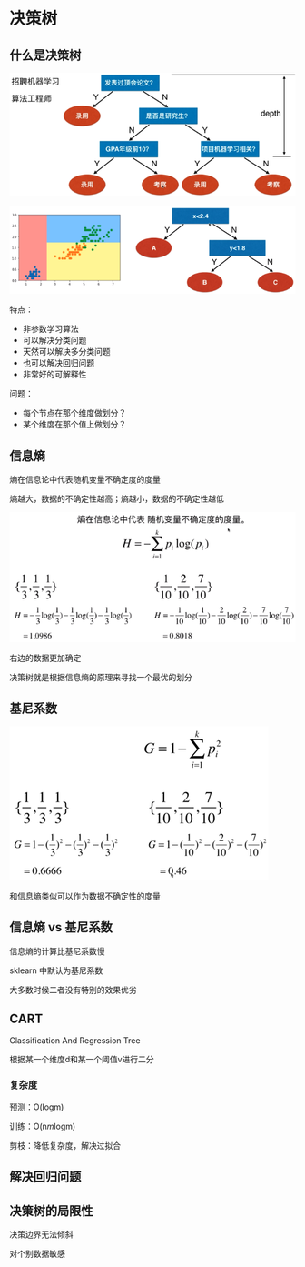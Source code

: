 # 决策树

## 什么是决策树

![什么是决策树](images/什么是决策树.png)

![example](images/example.png)

特点：

- 非参数学习算法
- 可以解决分类问题
- 天然可以解决多分类问题
- 也可以解决回归问题
- 非常好的可解释性

问题：

- 每个节点在那个维度做划分？
- 某个维度在那个值上做划分？

## 信息熵

熵在信息论中代表随机变量不确定度的度量

熵越大，数据的不确定性越高；熵越小，数据的不确定性越低

![信息熵](images/信息熵.png)

右边的数据更加确定

决策树就是根据信息熵的原理来寻找一个最优的划分

## 基尼系数

![基尼系数](images/基尼系数.png)

和信息熵类似可以作为数据不确定性的度量

## 信息熵 vs 基尼系数

信息熵的计算比基尼系数慢

sklearn 中默认为基尼系数

大多数时候二者没有特别的效果优劣

## CART

Classification And Regression Tree

根据某一个维度d和某一个阈值v进行二分

### 复杂度

预测：O(logm)

训练：O(n*m*logm)

剪枝：降低复杂度，解决过拟合

## 解决回归问题

## 决策树的局限性

决策边界无法倾斜

对个别数据敏感
